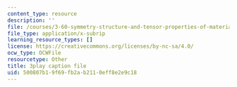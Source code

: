 ```yaml
---
content_type: resource
description: ''
file: /courses/3-60-symmetry-structure-and-tensor-properties-of-materials-fall-2005/500807b19f69fb2ab2110eff8e2e9c18_APv1uyLL6ok.srt
file_type: application/x-subrip
learning_resource_types: []
license: https://creativecommons.org/licenses/by-nc-sa/4.0/
ocw_type: OCWFile
resourcetype: Other
title: 3play caption file
uid: 500807b1-9f69-fb2a-b211-0eff8e2e9c18
---
```

